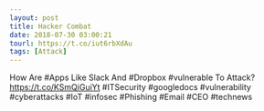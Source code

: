 ```yaml
---
layout: post
title: Hacker Combat
date: 2018-07-30 03:00:21
tourl: https://t.co/iut6rbXdAu
tags: [Attack]
---
```

How Are #Apps Like Slack And #Dropbox #vulnerable To Attack?
https://t.co/KSmQiGuiYt
#ITSecurity #googledocs #vulnerability #cyberattacks #IoT #infosec #Phishing #Email #CEO #technews
